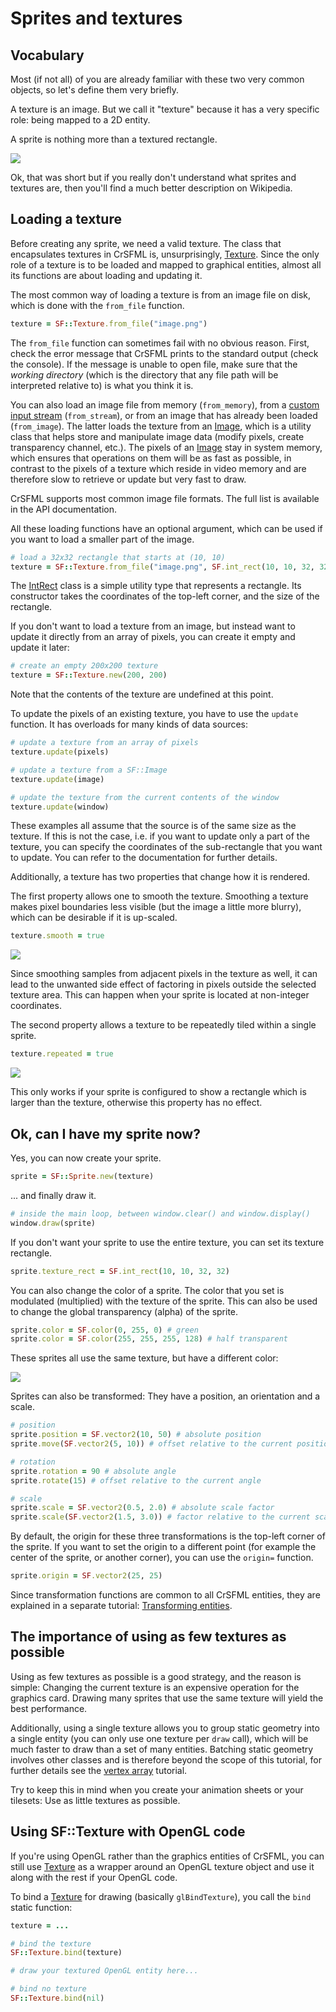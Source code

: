 # Sprites and textures

## Vocabulary

Most (if not all) of you are already familiar with these two very common objects, so let's define them very briefly.

A texture is an image. But we call it "texture" because it has a very specific role: being mapped to a 2D entity.

A sprite is nothing more than a textured rectangle.

![](images/graphics-sprites-definition.png)

Ok, that was short but if you really don't understand what sprites and textures are, then you'll find a much better description on Wikipedia.

## Loading a texture

Before creating any sprite, we need a valid texture. The class that encapsulates textures in CrSFML is, unsurprisingly, [Texture]({{book.api}}/Texture.html). Since the only role of a texture is to be loaded and mapped to graphical entities, almost all its functions are about loading and updating it.

The most common way of loading a texture is from an image file on disk, which is done with the `from_file` function.

```ruby
texture = SF::Texture.from_file("image.png")
```

The `from_file` function can sometimes fail with no obvious reason. First, check the error message that CrSFML prints to the standard output (check the console). If the message is unable to open file, make sure that the *working directory* (which is the directory that any file path will be interpreted relative to) is what you think it is.

You can also load an image file from memory (`from_memory`), from a [custom input stream](system-stream.md "Input streams tutorial") (`from_stream`), or from an image that has already been loaded (`from_image`). The latter loads the texture from an [Image]({{book.api}}/Image.html), which is a utility class that helps store and manipulate image data (modify pixels, create transparency channel, etc.). The pixels of an [Image]({{book.api}}/Image.html) stay in system memory, which ensures that operations on them will be as fast as possible, in contrast to the pixels of a texture which reside in video memory and are therefore slow to retrieve or update but very fast to draw.

CrSFML supports most common image file formats. The full list is available in the API documentation.

All these loading functions have an optional argument, which can be used if you want to load a smaller part of the image.

```ruby
# load a 32x32 rectangle that starts at (10, 10)
texture = SF::Texture.from_file("image.png", SF.int_rect(10, 10, 32, 32))
```

The [IntRect]({{book.api}}/IntRect) class is a simple utility type that represents a rectangle. Its constructor takes the coordinates of the top-left corner, and the size of the rectangle.

If you don't want to load a texture from an image, but instead want to update it directly from an array of pixels, you can create it empty and update it later:

```ruby
# create an empty 200x200 texture
texture = SF::Texture.new(200, 200)
```

Note that the contents of the texture are undefined at this point.

To update the pixels of an existing texture, you have to use the `update` function. It has overloads for many kinds of data sources:

```ruby
# update a texture from an array of pixels
texture.update(pixels)

# update a texture from a SF::Image
texture.update(image)

# update the texture from the current contents of the window
texture.update(window)
```

These examples all assume that the source is of the same size as the texture. If this is not the case, i.e. if you want to update only a part of the texture, you can specify the coordinates of the sub-rectangle that you want to update. You can refer to the documentation for further details.

Additionally, a texture has two properties that change how it is rendered.

The first property allows one to smooth the texture. Smoothing a texture makes pixel boundaries less visible (but the image a little more blurry), which can be desirable if it is up-scaled.

```ruby
texture.smooth = true
```

![](images/graphics-sprites-smooth.png)

Since smoothing samples from adjacent pixels in the texture as well, it can lead to the unwanted side effect of factoring in pixels outside the selected texture area. This can happen when your sprite is located at non-integer coordinates.

The second property allows a texture to be repeatedly tiled within a single sprite.

```ruby
texture.repeated = true
```

![](images/graphics-sprites-repeated.png)

This only works if your sprite is configured to show a rectangle which is larger than the texture, otherwise this property has no effect.

## Ok, can I have my sprite now?

Yes, you can now create your sprite.

```ruby
sprite = SF::Sprite.new(texture)
```

... and finally draw it.

```ruby
# inside the main loop, between window.clear() and window.display()
window.draw(sprite)
```

If you don't want your sprite to use the entire texture, you can set its texture rectangle.

```ruby
sprite.texture_rect = SF.int_rect(10, 10, 32, 32)
```

You can also change the color of a sprite. The color that you set is modulated (multiplied) with the texture of the sprite. This can also be used to change the global transparency (alpha) of the sprite.

```ruby
sprite.color = SF.color(0, 255, 0) # green
sprite.color = SF.color(255, 255, 255, 128) # half transparent
```

These sprites all use the same texture, but have a different color:

![](images/graphics-sprites-color.png)

Sprites can also be transformed: They have a position, an orientation and a scale.

```ruby
# position
sprite.position = SF.vector2(10, 50) # absolute position
sprite.move(SF.vector2(5, 10)) # offset relative to the current position

# rotation
sprite.rotation = 90 # absolute angle
sprite.rotate(15) # offset relative to the current angle

# scale
sprite.scale = SF.vector2(0.5, 2.0) # absolute scale factor
sprite.scale(SF.vector2(1.5, 3.0)) # factor relative to the current scale
```

By default, the origin for these three transformations is the top-left corner of the sprite. If you want to set the origin to a different point (for example the center of the sprite, or another corner), you can use the `origin=` function.

```ruby
sprite.origin = SF.vector2(25, 25)
```

Since transformation functions are common to all CrSFML entities, they are explained in a separate tutorial: [Transforming entities](graphics-transform.md "'Transforming entities' tutorial").

## The importance of using as few textures as possible

Using as few textures as possible is a good strategy, and the reason is simple: Changing the current texture is an expensive operation for the graphics card. Drawing many sprites that use the same texture will yield the best performance.

Additionally, using a single texture allows you to group static geometry into a single entity (you can only use one texture per `draw` call), which will be much faster to draw than a set of many entities. Batching static geometry involves other classes and is therefore beyond the scope of this tutorial, for further details see the [vertex array](graphics-vertex-array.md "Vertex array tutorial") tutorial.

Try to keep this in mind when you create your animation sheets or your tilesets: Use as little textures as possible.

## Using SF::Texture with OpenGL code

If you're using OpenGL rather than the graphics entities of CrSFML, you can still use [Texture]({{book.api}}/Texture.html) as a wrapper around an OpenGL texture object and use it along with the rest if your OpenGL code.

To bind a [Texture]({{book.api}}/Texture.html) for drawing (basically `glBindTexture`), you call the `bind` static function:

```ruby
texture = ...

# bind the texture
SF::Texture.bind(texture)

# draw your textured OpenGL entity here...

# bind no texture
SF::Texture.bind(nil)
```

